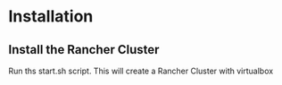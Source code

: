 # Installation

## Install the Rancher Cluster
Run ths start.sh script.
This will create a Rancher Cluster with virtualbox